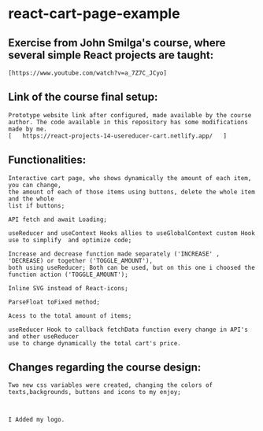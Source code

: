 # react-cart-page-example







## Exercise from John Smilga's course, where several simple React projects are taught:
    [https://www.youtube.com/watch?v=a_7Z7C_JCyo]



## Link of the course final setup:
    Prototype website link after configured, made available by the course author. The code available in this repository has some modifications made by me.
    [   https://react-projects-14-usereducer-cart.netlify.app/   ]

## Functionalities:
    Interactive cart page, who shows dynamically the amount of each item, you can change, 
    the amount of each of those items using buttons, delete the whole item and the whole 
    list if buttons;
    
    API fetch and await Loading;
    
    useReducer and useContext Hooks allies to useGlobalContext custom Hook use to simplify  and optimize code;

    Increase and decrease function made separately ('INCREASE' , 'DECREASE) or together ('TOGGLE_AMOUNT'), 
    both using useReducer; Both can be used, but on this one i choosed the function action ('TOGGLE_AMOUNT');

    Inline SVG instead of React-icons;

    ParseFloat toFixed method;

    Acess to the total amount of items;

    useReducer Hook to callback fetchData function every change in API's and other useReducer
    use to change dynamically the total cart's price.



## Changes regarding the course design:

    Two new css variables were created, changing the colors of texts,backgrounds, buttons and icons to my enjoy;

   

    I Added my logo.
